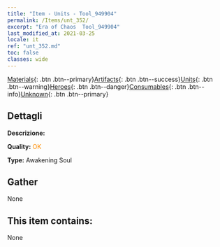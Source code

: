 ```yaml
---
title: "Item - Units - Tool_949904"
permalink: /Items/unt_352/
excerpt: "Era of Chaos  Tool_949904"
last_modified_at: 2021-03-25
locale: it
ref: "unt_352.md"
toc: false
classes: wide
---
```

 [Materials](/it/Items/){: .btn .btn--primary}[Artifacts](/it/Items/Artifacts/){: .btn .btn--success}[Units](/it/Items/Units/){: .btn .btn--warning}[Heroes](/it/Items/Heroes/){: .btn .btn--danger}[Consumables](/it/Items/Consumables/){: .btn .btn--info}[Unknown](/it/Items/Unknown/){: .btn .btn--primary}

## Dettagli
 **Descrizione:** 

 **Quality:** <span style="color: #FF8C00">OK</span>

 **Type:** Awakening Soul

## Gather

  None

## This item contains:

  None

